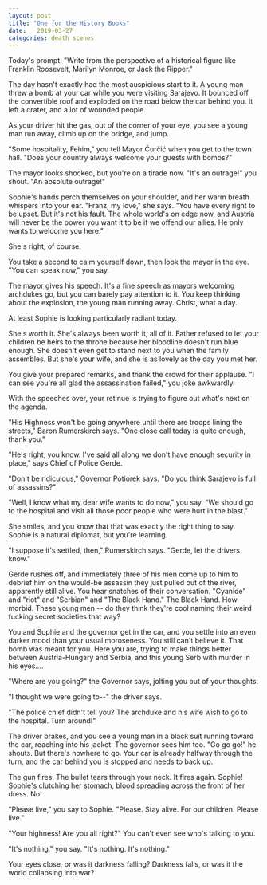 ```yaml
---
layout: post
title: "One for the History Books"
date:   2019-03-27
categories: death scenes
---
```

Today's prompt: "Write from the perspective of a historical figure like Franklin Roosevelt, Marilyn Monroe, or Jack the Ripper."

The day hasn't exactly had the most auspicious start to it. A young man threw a bomb at your car while you were visiting Sarajevo. It bounced off the convertible roof and exploded on the road below the car behind you. It left a crater, and a lot of wounded people. 

As your driver hit the gas, out of the corner of your eye, you see a young man run away, climb up on the bridge, and jump.

"Some hospitality, Fehim," you tell Mayor Čurčić when you get to the town hall. "Does your country always welcome your guests with bombs?"

The mayor looks shocked, but you're on a tirade now. "It's an outrage!" you shout. "An absolute outrage!"

Sophie's hands perch themselves on your shoulder, and her warm breath whispers into your ear. "Franz, my love," she says. "You have every right to be upset. But it's not his fault. The whole world's on edge now, and Austria will never be the power you want it to be if we offend our allies. He only wants to welcome you here."

She's right, of course. 

You take a second to calm yourself down, then look the mayor in the eye. "You can speak now," you say.

The mayor gives his speech. It's a fine speech as mayors welcoming archdukes go, but you can barely pay attention to it. You keep thinking about the explosion, the young man running away. Christ, what a day. 

At least Sophie is looking particularly radiant today. 

She's worth it. She's always been worth it, all of it. Father refused to let your children be heirs to the throne because her bloodline doesn't run blue enough. She doesn't even get to stand next to you when the family assembles. But she's your wife, and she is as lovely as the day you met her.

You give your prepared remarks, and thank the crowd for their applause. "I can see you're all glad the assassination failed," you joke awkwardly.

With the speeches over, your retinue is trying to figure out what's next on the agenda.

"His Highness won't be going anywhere until there are troops lining the streets," Baron Rumerskirch says. "One close call today is quite enough, thank you."

"He's right, you know. I've said all along we don't have enough security in place," says Chief of Police Gerde.

"Don't be ridiculous," Governor Potiorek says. "Do you think Sarajevo is full of assassins?"

"Well, I know what my dear wife wants to do now," you say. "We should go to the hospital and visit all those poor people who were hurt in the blast."

She smiles, and you know that that was exactly the right thing to say. Sophie is a natural diplomat, but you're learning.

"I suppose it's settled, then," Rumerskirch says. "Gerde, let the drivers know."

Gerde rushes off, and immediately three of his men come up to him to debrief him on the would-be assassin they just pulled out of the river, apparently still alive. You hear snatches of their conversation. "Cyanide" and "riot" and "Serbian" and "The Black Hand." The Black Hand. How morbid. These young men -- do they think they're cool naming their weird fucking secret societies that way?

You and Sophie and the governor get in the car, and you settle into an even darker mood than your usual moroseness. You still can't believe it. That bomb was meant for you. Here you are, trying to make things better between Austria-Hungary and Serbia, and this young Serb with murder in his eyes....

"Where are you going?" the Governor says, jolting you out of your thoughts.

"I thought we were going to--" the driver says.

"The police chief didn't tell you? The archduke and his wife wish to go to the hospital. Turn around!"

The driver brakes, and you see a young man in a black suit running toward the car, reaching into his jacket. The governor sees him too. "Go go go!" he shouts. But there's nowhere to go. Your car is already halfway through the turn, and the car behind you is stopped and needs to back up.

The gun fires. The bullet tears through your neck. It fires again. Sophie! Sophie's clutching her stomach, blood spreading across the front of her dress. No!

"Please live," you say to Sophie. "Please. Stay alive. For our children. Please live."

"Your highness! Are you all right?" You can't even see who's talking to you.

"It's nothing," you say. "It's nothing. It's nothing."

Your eyes close, or was it darkness falling? Darkness falls, or was it the world collapsing into war?
